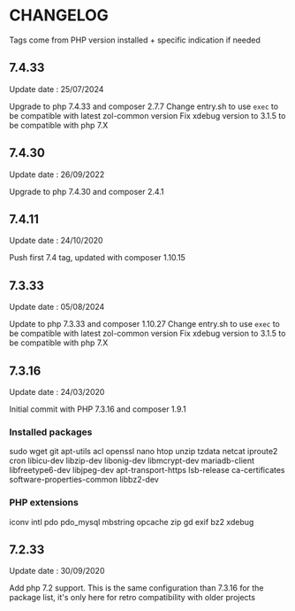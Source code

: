 # CHANGELOG

Tags come from PHP version installed + specific indication if needed

## 7.4.33
Update date : 25/07/2024

Upgrade to php 7.4.33 and composer 2.7.7
Change entry.sh to use `exec` to be compatible with latest zol-common version
Fix xdebug version to 3.1.5 to be compatible with php 7.X

## 7.4.30
Update date : 26/09/2022

Upgrade to php 7.4.30 and composer 2.4.1

## 7.4.11
Update date : 24/10/2020

Push first 7.4 tag, updated with composer 1.10.15

## 7.3.33
Update date : 05/08/2024

Update to php 7.3.33 and composer 1.10.27
Change entry.sh to use `exec` to be compatible with latest zol-common version
Fix xdebug version to 3.1.5 to be compatible with php 7.X

## 7.3.16
Update date : 24/03/2020

Initial commit with PHP 7.3.16 and composer 1.9.1

### Installed packages

sudo
wget
git
apt-utils
acl
openssl
nano
htop
unzip
tzdata
netcat
iproute2
cron
libicu-dev
libzip-dev
libonig-dev
libmcrypt-dev
mariadb-client
libfreetype6-dev
libjpeg-dev
apt-transport-https
lsb-release
ca-certificates
software-properties-common
libbz2-dev

### PHP extensions

iconv
intl
pdo
pdo_mysql
mbstring
opcache
zip
gd
exif
bz2
xdebug

## 7.2.33
Update date : 30/09/2020

Add php 7.2 support. This is the same configuration than 7.3.16 for the package list, it's only here for retro compatibility with older projects